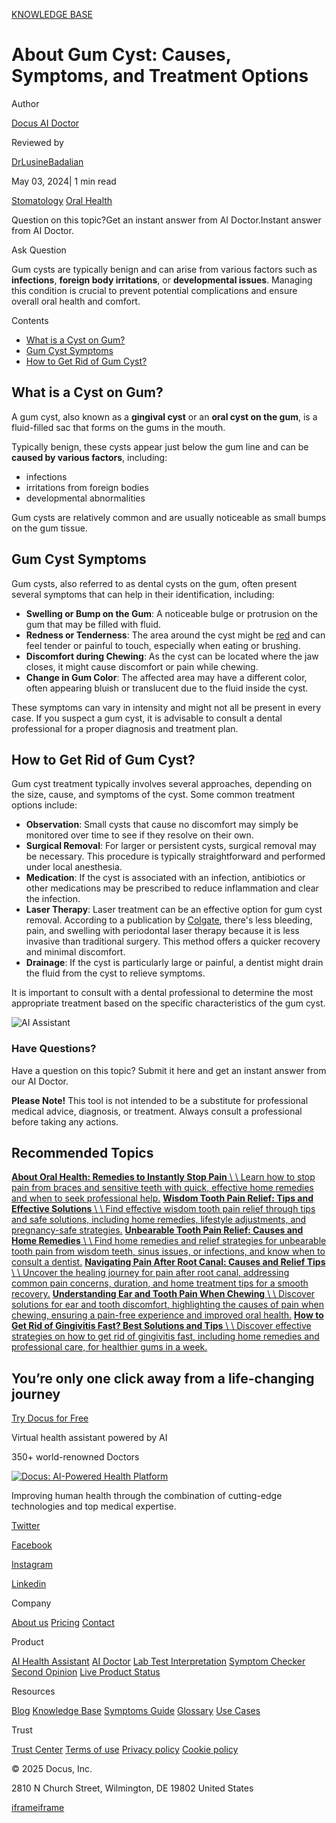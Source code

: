 [KNOWLEDGE BASE](https://docus.ai/knowledge-base)

# About Gum Cyst: Causes, Symptoms, and Treatment Options

Author

[Docus AI Doctor](https://docus.ai/ai-doctor)

Reviewed by

[DrLusineBadalian](https://docus.ai/author/dr-lusine-badalian)

May 03, 2024\| 1 min read

[Stomatology](https://docus.ai/tags/stomatology) [Oral Health](https://docus.ai/tags/oral-health)

Question on this topic?Get an instant answer from AI Doctor.Instant answer from AI Doctor.

Ask Question

Gum cysts are typically benign and can arise from various factors such as **infections**, **foreign body irritations**, or **developmental issues**. Managing this condition is crucial to prevent potential complications and ensure overall oral health and comfort.

Contents

- [What is a Cyst on Gum?](https://docus.ai/knowledge-base/gum-cyst#what-is-a-cyst-on-gum)
- [Gum Cyst Symptoms](https://docus.ai/knowledge-base/gum-cyst#gum-cyst-symptoms)
- [How to Get Rid of Gum Cyst?](https://docus.ai/knowledge-base/gum-cyst#how-to-get-rid-of-gum-cyst)

## What is a Cyst on Gum?

A gum cyst, also known as a **gingival cyst** or an **oral cyst on the gum**, is a fluid-filled sac that forms on the gums in the mouth.

Typically benign, these cysts appear just below the gum line and can be **caused by various factors**, including:

- infections
- irritations from foreign bodies
- developmental abnormalities

Gum cysts are relatively common and are usually noticeable as small bumps on the gum tissue.

## Gum Cyst Symptoms

Gum cysts, also referred to as dental cysts on the gum, often present several symptoms that can help in their identification, including:

- **Swelling or Bump on the Gum**: A noticeable bulge or protrusion on the gum that may be filled with fluid.
- **Redness or Tenderness**: The area around the cyst might be [red](https://docus.ai/symptoms-guide/red-spots-on-gums#causes-of-red-spots-on-gums) and can feel tender or painful to touch, especially when eating or brushing.
- **Discomfort during Chewing**: As the cyst can be located where the jaw closes, it might cause discomfort or pain while chewing.
- **Change in Gum Color**: The affected area may have a different color, often appearing bluish or translucent due to the fluid inside the cyst.

These symptoms can vary in intensity and might not all be present in every case. If you suspect a gum cyst, it is advisable to consult a dental professional for a proper diagnosis and treatment plan.

## How to Get Rid of Gum Cyst?

Gum cyst treatment typically involves several approaches, depending on the size, cause, and symptoms of the cyst. Some common treatment options include:

- **Observation**: Small cysts that cause no discomfort may simply be monitored over time to see if they resolve on their own.
- **Surgical Removal**: For larger or persistent cysts, surgical removal may be necessary. This procedure is typically straightforward and performed under local anesthesia.
- **Medication**: If the cyst is associated with an infection, antibiotics or other medications may be prescribed to reduce inflammation and clear the infection.
- **Laser Therapy**: Laser treatment can be an effective option for gum cyst removal. According to a publication by [Colgate](https://www.colgate.com/en-us/oral-health/gum-disease/how-laser-periodontal-therapy-treats-gums-disease), there's less bleeding, pain, and swelling with periodontal laser therapy because it is less invasive than traditional surgery. This method offers a quicker recovery and minimal discomfort.
- **Drainage**: If the cyst is particularly large or painful, a dentist might drain the fluid from the cyst to relieve symptoms.

It is important to consult with a dental professional to determine the most appropriate treatment based on the specific characteristics of the gum cyst.

![AI Assistant](https://docus.ai/images/small-assistant.png)

### Have Questions?

Have a question on this topic? Submit it here and get an instant answer from our AI Doctor.

**Please Note!** This tool is not intended to be a substitute for professional medical advice, diagnosis, or treatment. Always consult a professional before taking any actions.

## Recommended Topics

[**About Oral Health: Remedies to Instantly Stop Pain** \\
\\
Learn how to stop pain from braces and sensitive teeth with quick, effective home remedies and when to seek professional help.](https://docus.ai/knowledge-base/remedies-to-instantly-stop-pain) [**Wisdom Tooth Pain Relief: Tips and Effective Solutions** \\
\\
Find effective wisdom tooth pain relief through tips and safe solutions, including home remedies, lifestyle adjustments, and pregnancy-safe strategies.](https://docus.ai/knowledge-base/wisdom-tooth-pain-relief-tips-and-solutions) [**Unbearable Tooth Pain Relief: Causes and Home Remedies** \\
\\
Find home remedies and relief strategies for unbearable tooth pain from wisdom teeth, sinus issues, or infections, and know when to consult a dentist.](https://docus.ai/knowledge-base/unbearable-tooth-pain-relief) [**Navigating Pain After Root Canal: Causes and Relief Tips** \\
\\
Uncover the healing journey for pain after root canal, addressing common pain concerns, duration, and home treatment tips for a smooth recovery.](https://docus.ai/knowledge-base/navigating-pain-after-root-canal) [**Understanding Ear and Tooth Pain When Chewing** \\
\\
Discover solutions for ear and tooth discomfort, highlighting the causes of pain when chewing, ensuring a pain-free experience and improved oral health.](https://docus.ai/knowledge-base/understanding-ear-and-tooth-pain-when-chewing) [**How to Get Rid of Gingivitis Fast? Best Solutions and Tips** \\
\\
Discover effective strategies on how to get rid of gingivitis fast, including home remedies and professional care, for healthier gums in a week.](https://docus.ai/knowledge-base/how-to-get-rid-of-gingivitis-fast)

## You’re only one click away from a life-changing journey

[Try Docus for Free](https://my.docus.ai/auth/signup)

Virtual health assistant powered by AI

350+ world-renowned Doctors

[![Docus: AI-Powered Health Platform](https://docus.ai/docus-dark-logo.svg)](https://docus.ai/)

Improving human health through the combination of cutting-edge technologies and top medical expertise.

[Twitter](https://twitter.com/docus_ai)

[Facebook](https://www.facebook.com/docusai)

[Instagram](https://www.instagram.com/docus.ai/)

[Linkedin](https://www.linkedin.com/company/docusai/)

Company

[About us](https://docus.ai/about-us) [Pricing](https://docus.ai/pricing) [Contact](https://docus.ai/contact)

Product

[AI Health Assistant](https://docus.ai/ai-health-assistant) [AI Doctor](https://docus.ai/ai-doctor) [Lab Test Interpretation](https://docus.ai/lab-test-interpretation) [Symptom Checker](https://docus.ai/symptom-checker) [Second Opinion](https://docus.ai/second-opinion) [Live Product Status](https://docus.statuspage.io/)

Resources

[Blog](https://docus.ai/blog) [Knowledge Base](https://docus.ai/knowledge-base) [Symptoms Guide](https://docus.ai/symptoms-guide) [Glossary](https://docus.ai/glossary) [Use Cases](https://docus.ai/use-cases)

Trust

[Trust Center](https://trust.docus.ai/) [Terms of use](https://docus.ai/terms-of-use) [Privacy policy](https://docus.ai/privacy-policy) [Cookie policy](https://docus.ai/cookie-policy)

© 2025 Docus, Inc.

2810 N Church Street, Wilmington, DE 19802 United States

[iframe](https://td.doubleclick.net/td/ga/rul?tid=G-C1NR4HEC74&gacid=2082729089.1741382010&gtm=45je5362v874030715z8849365654za200zb849365654&dma=0&gcs=G1--&gcd=13l3l3R3l5l1&npa=0&pscdl=noapi&aip=1&fledge=1&frm=0&tag_exp=102067808~102482433~102539968~102587591~102640600~102717422~102788824&z=1097750187)[iframe](https://td.doubleclick.net/td/rul/11076298198?random=1741382010244&cv=11&fst=1741382010244&fmt=3&bg=ffffff&guid=ON&async=1&gtm=45je5362v874030715z8849365654za200zb849365654&gcd=13l3l3R3l5l1&dma=0&tag_exp=102067808~102482433~102539968~102587591~102640600~102717422~102788824&u_w=1280&u_h=1024&url=https%3A%2F%2Fdocus.ai%2Fknowledge-base%2Fgum-cyst&hn=www.googleadservices.com&frm=0&tiba=About%20Gum%20Cyst%3A%20Causes%2C%20Symptoms%2C%20and%20Treatment%20Options&npa=0&pscdl=noapi&auid=1639468643.1741382010&uaa=&uab=&uafvl=&uamb=0&uam=&uap=&uapv=&uaw=0&fledge=1&data=event%3Dgtag.config)